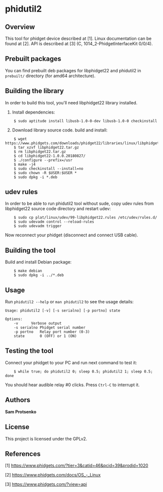 # phidutil2

## Overview

This tool for phidget device described at [1]. Linux documentation can be
found at [2]. API is described at [3] (C, 1014_2-PhidgetInterfaceKit 0/0/4).

## Prebuilt packages

You can find prebuilt deb packages for libphidget22 and phidutil2 in
`prebuilt/` directory (for amd64 architecture).

## Building the library

In order to build this tool, you'll need libphidget22 library installed.

1. Install dependencies:

```
    $ sudo aptitude install libusb-1.0-0-dev libusb-1.0-0 checkinstall
```

2. Download library source code. build and install:

```
    $ wget https://www.phidgets.com/downloads/phidget22/libraries/linux/libphidget22.tar.gz
    $ tar xzvf libphidget22.tar.gz
    $ rm libphidget22.tar.gz
    $ cd libphidget22-1.0.0.20180827/
    $ ./configure --prefix=/usr
    $ make -j4
    $ sudo checkinstall --install=no
    $ sudo chown -R $USER:$USER *
    $ sudo dpkg -i *.deb
```

## udev rules

In order to be able to run phidutil2 tool without sude, copy udev rules
from libphidget22 source code directory and restart udev:

```
    $ sudo cp plat/linux/udev/99-libphidget22.rules /etc/udev/rules.d/
    $ sudo udevadm control --reload-rules
    $ sudo udevadm trigger
```

  Now reconnect your phidget (disconnect and connect USB cable).

## Building the tool

Build and install Debian package:

```
    $ make debian
    $ sudo dpkg -i ../*.deb
```

## Usage

Run `phidutil2 --help` or `man phidutil2` to see the usage details:

```
Usage: phidutil2 [-v] [-s serialno] [-p portno] state

Options:
	-v		Verbose output
	-s serialno	Phidget serial number
	-p portno	Relay port number (0-3)
	state		0 (OFF) or 1 (ON)

```

## Testing the tool

Connect your phidget to your PC and run next command to test it:

```
    $ while true; do phidutil2 0; sleep 0.5; phidutil2 1; sleep 0.5; done
```

You should hear audible relay #0 clicks. Press `Ctrl-C` to interrupt it.

## Authors

**Sam Protsenko**

## License

This project is licensed under the GPLv2.

## References

[1] https://www.phidgets.com/?tier=3&catid=46&pcid=39&prodid=1020

[2] https://www.phidgets.com/docs/OS_-_Linux

[3] https://www.phidgets.com/?view=api

